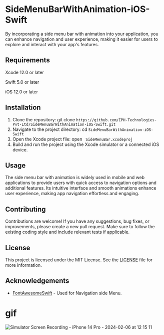 # SideMenuBarWithAnimation-iOS-Swift

By incorporating a side menu bar with animation into your application, you can enhance navigation and user experience, making it easier for users to explore and interact with your app's features.

## Requirements

Xcode 12.0 or later

Swift 5.0 or later

iOS 12.0 or later


## Installation

1. Clone the repository:
   git clone `` https://github.com/IPH-Technologies-Pvt-Ltd/SideMenuBarWithAnimation-iOS-Swift.git ``
2. Navigate to the project directory:
   cd `` SideMenuBarWithAnimation-iOS-Swift ``
3. Open the Xcode project file:
   open `` SideMenuBar.xcodeproj``
4. Build and run the project using the Xcode simulator or a connected iOS device.


## Usage

The side menu bar with animation is widely used in mobile and web applications to provide users with quick access to navigation options and additional features. Its intuitive interface and smooth animations enhance user experience, making app navigation effortless and engaging.

## Contributing

Contributions are welcome! If you have any suggestions, bug fixes, or improvements, please create a new pull request. Make sure to follow the existing coding style and include relevant tests if applicable.

## License


This project is licensed under the MIT License. See the [LICENSE](LICENSE) file for more information.


## Acknowledgements

- [FontAwesomeSwift](https://github.com/thii/FontAwesome.swift) - Used for Navigation side Menu.



# gif
![Simulator Screen Recording - iPhone 14 Pro - 2024-02-06 at 12 15 11](https://github.com/IPH-Technologies-Pvt-Ltd/SideMenuBarWithAnimation-iOS-Swift/assets/124868129/c4a66fa2-0069-4597-bea8-e1dd04aa3dcd)

